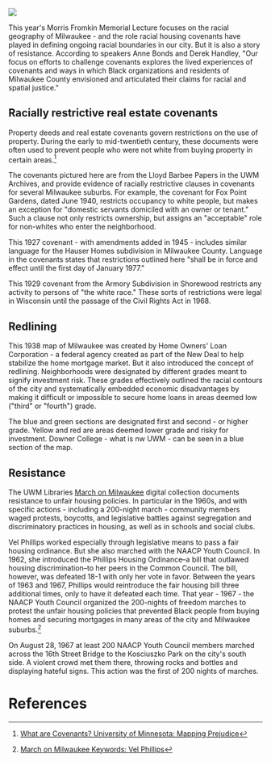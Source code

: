 <a href="https://juncture-digital.org"><img src="https://juncture-digital.org/images/ve-button.png"></a>

<param ve-config 
       title="Mapping Racism and Resistance: A digital exhibit to accompany the 52nd Annual Morris Fromkin Memorial Lecture"
       author="UWM Libraries"
       banner="https://uwm.edu/libraries/wp-content/uploads/sites/59/2021/11/mke-polonia_31805_full-scaled.jpg" 
       layout="vertical">

<!-- Entities discussed throughout the essay are typically defined before the essay text and
     are thus available in all text.  Entity identifiers (QIDs) can be found in either
     Wikipedia or Wikidata (https://www.wikidata.org)> -->
<param ve-entity eid="Q6662268"> <!-- Lloyd Barbee -->
<param ve-entity eid="Q7918759"> <!-- Vel Phillips -->
<param ve-entity eid="Q1453838"> <!-- redlining -->
<param ve-entity eid="Q186356"> <!-- New Deal -->


This year's Morris Fromkin Memorial Lecture focuses on the racial geography of Milwaukee - and the role racial housing covenants have played in defining ongoing racial boundaries in our city. But it is also a story of resistance. According to speakers Anne Bonds and Derek Handley, "Our focus on efforts to challenge covenants explores the lived experiences of covenants and ways in which Black organizations and residents of Milwaukee County envisioned and articulated their claims for racial and spatial justice." 
<param ve-image 
       manifest="https://cdm17272.contentdm.oclc.org/iiif/info/fromkin/237/manifest.json">

## Racially restrictive real estate covenants

Property deeds and real estate covenants govern restrictions on the use of property. During the early to mid-twentieth century, these documents were often used to prevent people who were not white from buying property in certain areas.[^1]
<param ve-iframe src="https://liblamp.uwm.edu/IIIF/package/fromkin52-1499-p1.html">
       
The covenants pictured here are from the Lloyd Barbee Papers in the UWM Archives, and provide evidence of racially restrictive clauses in covenants for several Milwaukee suburbs. For example, the covenant for Fox Point Gardens, dated June 1940, restricts occupancy to white people, but makes an exception for "domestic servants domiciled with an owner or tenant." Such a clause not only restricts ownership, but assigns an "acceptable" role for non-whites who enter the neighborhood. 
<param ve-iframe src="https://liblamp.uwm.edu/IIIF/package/fromkin52-1499-p1.html">

This 1927 covenant - with amendments added in 1945 -  includes similar language for the Hauser Homes subdivision in Milwaukee County. Language in the covenants states that restrictions outlined here "shall be in force and effect until the first day of January 1977."
<param ve-iframe src="https://liblamp.uwm.edu/IIIF/package/fromkin52-1499-p4.html">

This 1929 covenant from the Armory Subdivision in Shorewood restricts any activity to persons of "the white race." These sorts of restrictions were legal in Wisconsin until the passage of the Civil Rights Act in 1968.
<param ve-iframe src="https://liblamp.uwm.edu/IIIF/package/fromkin52-1499-p13.html">

## Redlining

This 1938 map of Milwaukee was created by Home Owners' Loan Corporation - a federal agency created as part of the New Deal to help stabilize the home mortgage market. But it also introduced the concept of redlining. Neighborhoods were designated by different grades meant to signify investment risk. These grades effectively outlined the racial contours of the city and systematically embedded economic disadvantages by making it difficult or impossible to secure home loans in areas deemed low ("third" or "fourth") grade. 
<param ve-image 
       manifest="https://cdm17272.contentdm.oclc.org/iiif/info/agdm/3028/manifest.json">   
       
The blue and green sections are designated first and second - or higher grade. Yellow and red are areas deemed lower grade and risky for investment. Downer College - what is nw UWM - can be seen in a blue section of the map. 
<param ve-image region="7094,5087,1947,1580" manifest="https://cdm17272.contentdm.oclc.org/iiif/info/agdm/3028/manifest.json">

## Resistance

The UWM Libraries [March on Milwaukee](https://uwm.edu/marchonmilwaukee/) digital collection documents resistance to unfair housing policies. In particular in the 1960s, and with specific actions - including a 200-night march - community members waged protests, boycotts, and legislative battles against segregation and discriminatory practices in housing, as well as in schools and social clubs. 
<param ve-image 
       manifest="https://cdm17272.contentdm.oclc.org/iiif/info/march/668/manifest.json">  
       
Vel Phillips worked especially through legislative means to pass a fair housing ordinance. But she also marched with the NAACP Youth Council. In 1962, she introduced the Phillips Housing Ordinance–a bill that outlawed housing discrimination–to her peers in the Common Council. The bill, however, was defeated 18-1 with only her vote in favor. Between the years of 1963 and 1967, Phillips would reintroduce the fair housing bill three additional times, only to have it defeated each time. That year - 1967 - the NAACP Youth Council organized the 200-nights of freedom marches to protest the unfair housing policies that prevented Black people from buying homes and securing mortgages in many areas of the city and Milwaukee suburbs.[^2]
<param ve-image 
       manifest="https://cdm17272.contentdm.oclc.org/iiif/info/march/2345/manifest.json"> 
       
On August 28, 1967 at least 200 NAACP Youth Council members marched across the 16th Street Bridge to the Kosciuszko Park on the city's south side. A violent crowd met them there, throwing rocks and bottles and displaying hateful signs. This action was the first of 200 nights of marches. 
<param ve-image 
       manifest="https://cdm17272.contentdm.oclc.org/iiif/info/march/666/manifest.json"> 



# References

[^1]: [What are Covenants? University of Minnesota: Mapping Prejudice](https://mappingprejudice.umn.edu/what-are-covenants/)
[^2]: [March on Milwaukee Keywords: Vel Phillips](https://uwm.edu/marchonmilwaukee/keyterms/phillips-vel/)



